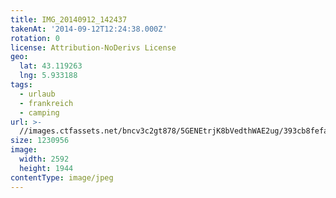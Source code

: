```yaml
---
title: IMG_20140912_142437
takenAt: '2014-09-12T12:24:38.000Z'
rotation: 0
license: Attribution-NoDerivs License
geo:
  lat: 43.119263
  lng: 5.933188
tags:
  - urlaub
  - frankreich
  - camping
url: >-
  //images.ctfassets.net/bncv3c2gt878/5GENEtrjK8bVedthWAE2ug/393cb8fefa49632a61e454972f792d2a/img_20140912_142437_27696431444_o
size: 1230956
image:
  width: 2592
  height: 1944
contentType: image/jpeg
---
```


